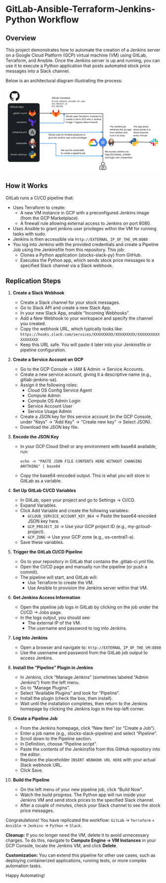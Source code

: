 # GitLab-Ansible-Terraform-Jenkins-Python Workflow

## Overview
This project demonstrates how to automate the creation of a Jenkins server on a Google Cloud Platform (GCP) virtual machine (VM) using GitLab, Terraform, and Ansible. Once the Jenkins server is up and running, you can use it to execute a Python application that posts automated stock price messages into a Slack channel.

Below is an architectural diagram illustrating the process:

![Alternative Text](images/diagrama-gitlab-ansible-jenkins-python.png "Optional Title")

## How it Works
GitLab runs a CI/CD pipeline that:

- Uses Terraform to create:
  - A new VM instance in GCP with a preconfigured Jenkins image (from the GCP Marketplace).
  - A firewall rule allowing external access to Jenkins on port 8080.
- Uses Ansible to grant jenkins user privileges within the VM for running tasks with sudo.
- Jenkins is then accessible via `http://EXTERNAL_IP_OF_THE_VM:8080`
- You log into Jenkins with the provided credentials and create a Pipeline Job using the Jenkinsfile from this repository. This job:
  - Clones a Python application (stocks-slack-py) from GitHub.
  - Executes the Python app, which sends stock price messages to a specified Slack channel via a Slack webhook.

## Replication Steps
1. **Create a Slack Webhook**
   - Create a Slack channel for your stock messages.
   - Go to Slack API and create a new Slack App.
   - In your new Slack App, enable “Incoming Webhooks”.
   - Add a New Webhook to your workspace and specify the channel you created.
   - Copy the webhook URL, which typically looks like: `https://hooks.slack.com/services/XXXXXXXXX/XXXXXXXXX/XXXXXXXXXXXXXXXXXX`
   - Keep this URL safe. You will paste it later into your Jenkinsfile or pipeline configuration.

2. **Create a Service Account on GCP**
   - Go to the GCP Console → IAM & Admin → Service Accounts.
   - Create a new service account, giving it a descriptive name (e.g., gitlab-jenkins-sa).
   - Assign it the following roles:
     - Cloud OS Config Service Agent
     - Compute Admin
     - Compute OS Admin Login
     - Service Account User
     - Service Usage Admin
   - Create a JSON key for this service account (in the GCP Console, under “Keys” → “Add Key” → “Create new key” → Select JSON).
   - Download the JSON key file.

3. **Encode the JSON Key**
   - In your GCP Cloud Shell or any environment with base64 available, run:
     ```
     echo -n "PASTE JSON FILE CONTENTS HERE WITHOUT CHANGING ANYTHING" | base64
     ```
   - Copy the base64-encoded output. This is what you will store in GitLab as a variable.

4. **Set Up GitLab CI/CD Variables**
   - In GitLab, open your project and go to Settings → CI/CD.
   - Expand Variables.
   - Click Add Variable and create the following variables:
     - `GCLOUD_SERVICE_ACCOUNT_KEY_B64` → Paste the base64-encoded JSON key here.
     - `GCP_PROJECT_ID` → Use your GCP project ID (e.g., my-gcloud-project).
     - `GCP_ZONE` → Use your GCP zone (e.g., us-central1-a).
   - Save these variables.

5. **Trigger the GitLab CI/CD Pipeline**
   - Go to your repository in GitLab that contains the .gitlab-ci.yml file.
   - Open the CI/CD page and manually run the pipeline (or push a commit).
   - The pipeline will start, and GitLab will:
     - Use Terraform to create the VM.
     - Use Ansible to provision the Jenkins server within that VM.

6. **Get Jenkins Access Information**
   - Open the pipeline job logs in GitLab by clicking on the job under the CI/CD → Jobs page.
   - In the logs output, you should see:
     - The external IP of the VM.
     - The username and password to log into Jenkins.

7. **Log Into Jenkins**
   - Open a browser and navigate to: `http://EXTERNAL_IP_OF_THE_VM:8080`
   - Use the username and password from the GitLab job output to access Jenkins.

8. **Install the “Pipeline” Plugin in Jenkins**
   - In Jenkins, click “Manage Jenkins” (sometimes labeled “Admin Jenkins”) from the left menu.
   - Go to “Manage Plugins”.
   - Select “Available Plugins” and look for “Pipeline”.
   - Install the plugin (check the box, then install).
   - Wait until the installation completes, then return to the Jenkins homepage by clicking the Jenkins logo in the top-left corner.

9. **Create a Pipeline Job**
   - From the Jenkins homepage, click “New Item” (or “Create a Job”).
   - Enter a job name (e.g., stocks-slack-pipeline) and select “Pipeline”.
   - Scroll down to the Pipeline section.
   - In Definition, choose “Pipeline script”.
   - Paste the contents of the Jenkinsfile from this GitHub repository into the editor.
   - Replace the placeholder `INSERT WEBHOOK URL HERE` with your actual Slack webhook URL.
   - Click Save.

10. **Build the Pipeline**
    - On the left menu of your new pipeline job, click “Build Now”.
    - Watch the build progress. The Python app will run inside your Jenkins VM and send stock prices to the specified Slack channel.
    - After a couple of minutes, check your Slack channel to see the stock price messages.

Congratulations! You have replicated the workflow: `GitLab` → `Terraform` + `Ansible` → `Jenkins` → `Python` → `Slack`.

**Cleanup:** If you no longer need the VM, delete it to avoid unnecessary charges. To do this, navigate to **Compute Engine → VM Instances** in your GCP Console, locate the Jenkins VM, and click **Delete**.

**Customization:** You can extend this pipeline for other use cases, such as deploying containerized applications, running tests, or more complex automation tasks.

Happy Automating!

